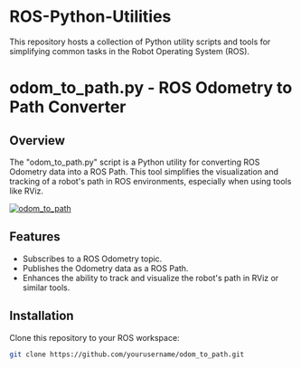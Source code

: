 # ROS-Python-Utilities
This repository hosts a collection of Python utility scripts and tools for simplifying common tasks in the Robot Operating System (ROS). 

# odom_to_path.py - ROS Odometry to Path Converter


## Overview

The "odom_to_path.py" script is a Python utility for converting ROS Odometry data into a ROS Path. This tool simplifies the visualization and tracking of a robot's path in ROS environments, especially when using tools like RViz.

[![odom_to_path](https://img.youtube.com/vi/4Y9ndViLJgQ/0.jpg)](https://www.youtube.com/watch?v=4Y9ndViLJgQ)

## Features

- Subscribes to a ROS Odometry topic.
- Publishes the Odometry data as a ROS Path.
- Enhances the ability to track and visualize the robot's path in RViz or similar tools.

## Installation

Clone this repository to your ROS workspace:

```bash
git clone https://github.com/yourusername/odom_to_path.git



